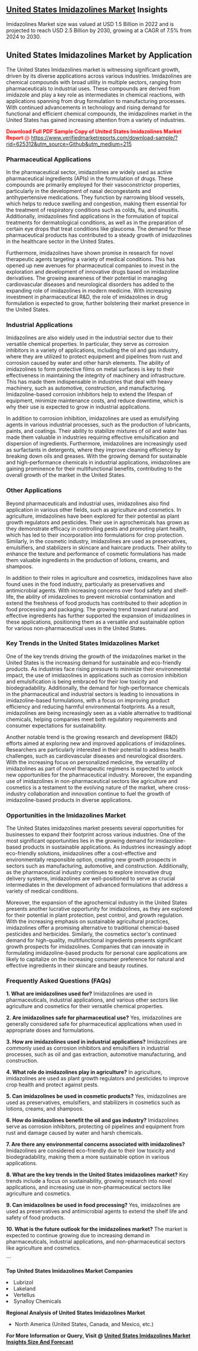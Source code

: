 <h2><a href="https://www.verifiedmarketreports.com/download-sample/?rid=625312&amp;utm_source=Github&amp;utm_medium=215" target="_blank">United States Imidazolines Market</a> Insights</h2><p>Imidazolines Market size was valued at USD 1.5 Billion in 2022 and is projected to reach USD 2.5 Billion by 2030, growing at a CAGR of 7.5% from 2024 to 2030.</p><p><h2>United States Imidazolines Market by Application</h2><p>The United States Imidazolines market is witnessing significant growth, driven by its diverse applications across various industries. Imidazolines are chemical compounds with broad utility in multiple sectors, ranging from pharmaceuticals to industrial uses. These compounds are derived from imidazole and play a key role as intermediates in chemical reactions, with applications spanning from drug formulation to manufacturing processes. With continued advancements in technology and rising demand for functional and efficient chemical compounds, the imidazolines market in the United States has gained increasing attention from a variety of industries.</p><p><p><span class=""><span style="color: #ff0000;"><strong>Download Full PDF Sample Copy of United States Imidazolines Market Report</strong> @ </span><a href="https://www.verifiedmarketreports.com/download-sample/?rid=625312&amp;utm_source=Github&amp;utm_medium=215" target="_blank">https://www.verifiedmarketreports.com/download-sample/?rid=625312&amp;utm_source=Github&amp;utm_medium=215</a></span></p></p><h3>Pharmaceutical Applications</h3><p>In the pharmaceutical sector, imidazolines are widely used as active pharmaceutical ingredients (APIs) in the formulation of drugs. These compounds are primarily employed for their vasoconstrictor properties, particularly in the development of nasal decongestants and antihypertensive medications. They function by narrowing blood vessels, which helps to reduce swelling and congestion, making them essential for the treatment of respiratory conditions such as colds, flu, and sinusitis. Additionally, imidazolines find applications in the formulation of topical treatments for dermatological conditions, as well as in the preparation of certain eye drops that treat conditions like glaucoma. The demand for these pharmaceutical products has contributed to a steady growth of imidazolines in the healthcare sector in the United States.</p><p>Furthermore, imidazolines have shown promise in research for novel therapeutic agents targeting a variety of medical conditions. This has opened up new avenues for pharmaceutical companies to invest in the exploration and development of innovative drugs based on imidazoline derivatives. The growing awareness of their potential in managing cardiovascular diseases and neurological disorders has added to the expanding role of imidazolines in modern medicine. With increasing investment in pharmaceutical R&D, the role of imidazolines in drug formulation is expected to grow, further bolstering their market presence in the United States.</p><h3>Industrial Applications</h3><p>Imidazolines are also widely used in the industrial sector due to their versatile chemical properties. In particular, they serve as corrosion inhibitors in a variety of applications, including the oil and gas industry, where they are utilized to protect equipment and pipelines from rust and corrosion caused by water and other harsh elements. The ability of imidazolines to form protective films on metal surfaces is key to their effectiveness in maintaining the integrity of machinery and infrastructure. This has made them indispensable in industries that deal with heavy machinery, such as automotive, construction, and manufacturing. Imidazoline-based corrosion inhibitors help to extend the lifespan of equipment, minimize maintenance costs, and reduce downtime, which is why their use is expected to grow in industrial applications.</p><p>In addition to corrosion inhibition, imidazolines are used as emulsifying agents in various industrial processes, such as the production of lubricants, paints, and coatings. Their ability to stabilize mixtures of oil and water has made them valuable in industries requiring effective emulsification and dispersion of ingredients. Furthermore, imidazolines are increasingly used as surfactants in detergents, where they improve cleaning efficiency by breaking down oils and greases. With the growing demand for sustainable and high-performance chemicals in industrial applications, imidazolines are gaining prominence for their multifunctional benefits, contributing to the overall growth of the market in the United States.</p><h3>Other Applications</h3><p>Beyond pharmaceuticals and industrial uses, imidazolines also find application in various other fields, such as agriculture and cosmetics. In agriculture, imidazolines have been explored for their potential as plant growth regulators and pesticides. Their use in agrochemicals has grown as they demonstrate efficacy in controlling pests and promoting plant health, which has led to their incorporation into formulations for crop protection. Similarly, in the cosmetic industry, imidazolines are used as preservatives, emulsifiers, and stabilizers in skincare and haircare products. Their ability to enhance the texture and performance of cosmetic formulations has made them valuable ingredients in the production of lotions, creams, and shampoos.</p><p>In addition to their roles in agriculture and cosmetics, imidazolines have also found uses in the food industry, particularly as preservatives and antimicrobial agents. With increasing concerns over food safety and shelf-life, the ability of imidazolines to prevent microbial contamination and extend the freshness of food products has contributed to their adoption in food processing and packaging. The growing trend toward natural and effective ingredients has further supported the expansion of imidazolines in these applications, positioning them as a versatile and sustainable option for various non-pharmaceutical uses in the United States.</p><h3>Key Trends in the United States Imidazolines Market</h3><p>One of the key trends driving the growth of the imidazolines market in the United States is the increasing demand for sustainable and eco-friendly products. As industries face rising pressure to minimize their environmental impact, the use of imidazolines in applications such as corrosion inhibition and emulsification is being embraced for their low toxicity and biodegradability. Additionally, the demand for high-performance chemicals in the pharmaceutical and industrial sectors is leading to innovations in imidazoline-based formulations, with a focus on improving product efficiency and reducing harmful environmental footprints. As a result, imidazolines are being increasingly seen as a viable alternative to traditional chemicals, helping companies meet both regulatory requirements and consumer expectations for sustainability.</p><p>Another notable trend is the growing research and development (R&D) efforts aimed at exploring new and improved applications of imidazolines. Researchers are particularly interested in their potential to address health challenges, such as cardiovascular diseases and neurological disorders. With the increasing focus on personalized medicine, the versatility of imidazolines as part of novel therapeutic regimens is expected to unlock new opportunities for the pharmaceutical industry. Moreover, the expanding use of imidazolines in non-pharmaceutical sectors like agriculture and cosmetics is a testament to the evolving nature of the market, where cross-industry collaboration and innovation continue to fuel the growth of imidazoline-based products in diverse applications.</p><h3>Opportunities in the Imidazolines Market</h3><p>The United States imidazolines market presents several opportunities for businesses to expand their footprint across various industries. One of the most significant opportunities lies in the growing demand for imidazoline-based products in sustainable applications. As industries increasingly adopt eco-friendly solutions, imidazolines offer a cost-effective and environmentally responsible option, creating new growth prospects in sectors such as manufacturing, automotive, and construction. Additionally, as the pharmaceutical industry continues to explore innovative drug delivery systems, imidazolines are well-positioned to serve as crucial intermediates in the development of advanced formulations that address a variety of medical conditions.</p><p>Moreover, the expansion of the agrochemical industry in the United States presents another lucrative opportunity for imidazolines, as they are explored for their potential in plant protection, pest control, and growth regulation. With the increasing emphasis on sustainable agricultural practices, imidazolines offer a promising alternative to traditional chemical-based pesticides and herbicides. Similarly, the cosmetics sector's continued demand for high-quality, multifunctional ingredients presents significant growth prospects for imidazolines. Companies that can innovate in formulating imidazoline-based products for personal care applications are likely to capitalize on the increasing consumer preference for natural and effective ingredients in their skincare and beauty routines.</p><h3>Frequently Asked Questions (FAQs)</h3><p><strong>1. What are imidazolines used for?</strong> Imidazolines are used in pharmaceuticals, industrial applications, and various other sectors like agriculture and cosmetics for their versatile chemical properties.</p><p><strong>2. Are imidazolines safe for pharmaceutical use?</strong> Yes, imidazolines are generally considered safe for pharmaceutical applications when used in appropriate doses and formulations.</p><p><strong>3. How are imidazolines used in industrial applications?</strong> Imidazolines are commonly used as corrosion inhibitors and emulsifiers in industrial processes, such as oil and gas extraction, automotive manufacturing, and construction.</p><p><strong>4. What role do imidazolines play in agriculture?</strong> In agriculture, imidazolines are used as plant growth regulators and pesticides to improve crop health and protect against pests.</p><p><strong>5. Can imidazolines be used in cosmetic products?</strong> Yes, imidazolines are used as preservatives, emulsifiers, and stabilizers in cosmetics such as lotions, creams, and shampoos.</p><p><strong>6. How do imidazolines benefit the oil and gas industry?</strong> Imidazolines serve as corrosion inhibitors, protecting oil pipelines and equipment from rust and damage caused by water and harsh chemicals.</p><p><strong>7. Are there any environmental concerns associated with imidazolines?</strong> Imidazolines are considered eco-friendly due to their low toxicity and biodegradability, making them a more sustainable option in various applications.</p><p><strong>8. What are the key trends in the United States imidazolines market?</strong> Key trends include a focus on sustainability, growing research into novel applications, and increasing use in non-pharmaceutical sectors like agriculture and cosmetics.</p><p><strong>9. Can imidazolines be used in food processing?</strong> Yes, imidazolines are used as preservatives and antimicrobial agents to extend the shelf life and safety of food products.</p><p><strong>10. What is the future outlook for the imidazolines market?</strong> The market is expected to continue growing due to increasing demand in pharmaceuticals, industrial applications, and non-pharmaceutical sectors like agriculture and cosmetics.</p>```</p><p><strong>Top United States Imidazolines Market Companies</strong></p><div data-test-id=""><p><li>Lubrizol</li><li> Lakeland</li><li> Vertellus</li><li> Synalloy Chemicals</li></p><div><strong>Regional Analysis of&nbsp;United States Imidazolines Market</strong></div><ul><li dir="ltr"><p dir="ltr">North America&nbsp;(United States, Canada, and Mexico, etc.)</p></li></ul><p><strong>For More Information or Query, Visit @&nbsp;</strong><strong><a href="https://www.verifiedmarketreports.com/product/imidazolines-market/?utm_source=Github&amp;utm_medium=215" target="_blank">United States Imidazolines Market Insights Size And Forecast</a></strong></p></div>
